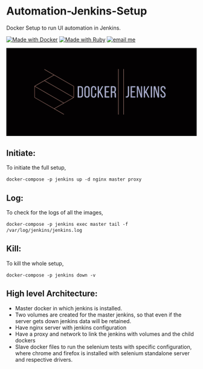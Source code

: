 # Automation-Jenkins-Setup

Docker Setup to run UI automation in Jenkins.

[![Made with Docker](https://img.shields.io/badge/Made%20with-Docker-blue.svg)](https://www.ruby-lang.org/en/)
[![Made with Ruby](https://img.shields.io/badge/Made%20with-Ruby-red.svg)](https://www.ruby-lang.org/en/)
[![email me](https://img.shields.io/badge/Contact-Email-green.svg)](mailto:nareshnavinash@gmail.com)

![alt text](jenkins-master/Docker_Jenkins.png)

## Initiate:
To initiate the full setup,
```
docker-compose -p jenkins up -d nginx master proxy
```
## Log:
To check for the logs of all the images,
```
docker-compose -p jenkins exec master tail -f /var/log/jenkins/jenkins.log
```
## Kill:
To kill the whole setup,
```
docker-compose -p jenkins down -v
```
## High level Architecture:
* Master docker in which jenkins is installed.
* Two volumes are created for the master jenkins, so that even if the server gets down jenkins data will be retained.
* Have nginx server with jenkins configuration
* Have a proxy and network to link the jenkins with volumes and the child dockers
* Slave docker files to run the selenium tests with specific configuration, where chrome and firefox is installed with selenium standalone server and respective drivers.
